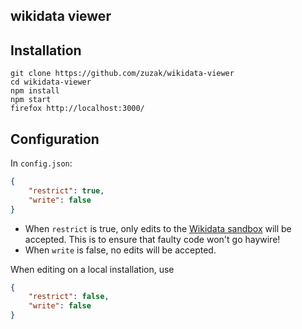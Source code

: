 wikidata viewer
---------------

## Installation
```
git clone https://github.com/zuzak/wikidata-viewer
cd wikidata-viewer
npm install
npm start
firefox http://localhost:3000/
```
## Configuration
In ``config.json``:
```json
{
    "restrict": true,
    "write": false
}
```

* When ``restrict`` is true, only edits to the
  [Wikidata sandbox](https://www.wikidata.org/wiki/Q4115189) will be accepted.
  This is to ensure that faulty code won't go haywire!
* When ``write`` is false, no edits will be accepted.

When editing on a local installation, use
```json
{
    "restrict": false,
    "write": false
}
```
